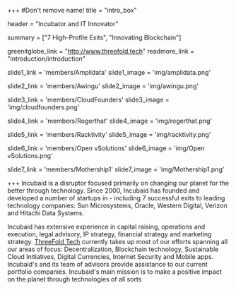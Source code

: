 +++
#Don't remove name!
title = "intro_box"

header = "Incubator and IT Innovator"

summary = ["7 High-Profile Exits", "Innovating Blockchain"]

greenitglobe_link = "http://www.threefold.tech"
readmore_link = "introduction/introduction"

slide1_link = 'members/Amplidata'
slide1_image = 'img/amplidata.png'

slide2_link = 'members/Awingu'
slide2_image = 'img/awingu.png'

slide3_link = 'members/CloudFounders'
slide3_image = 'img/cloudfounders.png'

slide4_link = 'members/Rogerthat'
slide4_image = 'img/rogerthat.png'

slide5_link = 'members/Racktivity'
slide5_image = 'img/racktivity.png'

slide6_link = 'members/Open vSolutions'
slide6_image = 'img/Open vSolutions.png'

slide7_link = 'members/Mothership1'
slide7_image = 'img/Mothership1.png'

+++
Incubaid is a disruptor focused primarily on changing our planet for the better through technology. Since 2000, Incubaid has founded and developed a number of startups in - including 7 successful exits to leading technology companies: Sun Microsystems, Oracle, Western Digital, Verizon and Hitachi Data Systems. 

Incubaid has extensive experience in capital raising, operations and execution, legal advisory, IP strategy, financial strategy and marketing strategy.  <a href="http://www.threefold.tech" target="_blank">ThreeFold Tech</a> currently takes up most of our efforts spanning all our areas of focus: Decentralization, Blockchain technology, Sustainable Cloud Initiatives, Digital Currencies, Internet Security and Mobile apps. Incubaid's and its team of advisors provide assistance to our current portfolio companies. Incubaid's main mission is to make a positive impact on the planet through technologies of all sorts
